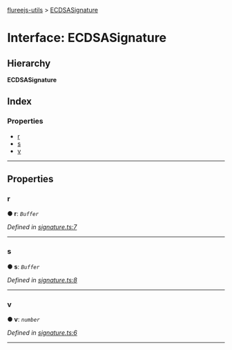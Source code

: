 [flureejs-utils](../README.md) > [ECDSASignature](../interfaces/ecdsasignature.md)

# Interface: ECDSASignature

## Hierarchy

**ECDSASignature**

## Index

### Properties

* [r](ecdsasignature.md#r)
* [s](ecdsasignature.md#s)
* [v](ecdsasignature.md#v)

---

## Properties

<a id="r"></a>

###  r

**● r**: *`Buffer`*

*Defined in [signature.ts:7](https://github.com/StylusFrost/flureejs-utils/blob/843f69d/src/signature.ts#L7)*

___
<a id="s"></a>

###  s

**● s**: *`Buffer`*

*Defined in [signature.ts:8](https://github.com/StylusFrost/flureejs-utils/blob/843f69d/src/signature.ts#L8)*

___
<a id="v"></a>

###  v

**● v**: *`number`*

*Defined in [signature.ts:6](https://github.com/StylusFrost/flureejs-utils/blob/843f69d/src/signature.ts#L6)*

___

